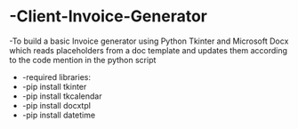# -Client-Invoice-Generator
-To build a basic Invoice generator using Python Tkinter and Microsoft Docx which reads placeholders from a doc template and updates them according to the code mention in the python script 

* -required libraries:
* -pip install tkinter
* -pip install tkcalendar 
* -pip install docxtpl
* -pip install datetime 

